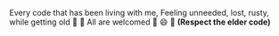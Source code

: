 Every code that has been living with me, 
Feeling unneeded, lost, rusty, while getting old 👴 👵 
All are welcomed :angel: 😄 🥰
__(Respect the elder code)__


